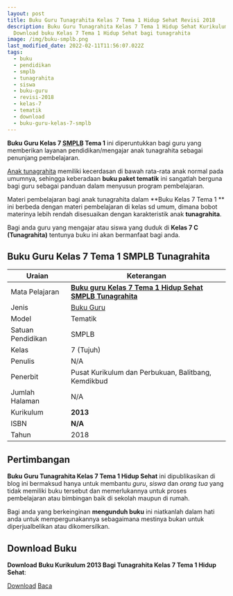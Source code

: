 ```yaml
---
layout: post
title: Buku Guru Tunagrahita Kelas 7 Tema 1 Hidup Sehat Revisi 2018
description: Buku Guru Tunagrahita Kelas 7 Tema 1 Hidup Sehat Kurikulum 2013,
  Download buku Kelas 7 Tema 1 Hidup Sehat bagi tunagrahita
image: /img/buku-smplb.png
last_modified_date: 2022-02-11T11:56:07.022Z
tags:
  - buku
  - pendidikan
  - smplb
  - tunagrahita
  - siswa
  - buku-guru
  - revisi-2018
  - kelas-7
  - tematik
  - download
  - buku-guru-kelas-7-smplb
---
```



**Buku Guru Kelas 7 <abbr title="Sekolah Menengah Pertama Luar Biasa">SMPLB</abbr> Tema 1** ini diperuntukkan bagi guru yang memberikan layanan pendidikan/mengajar anak tunagrahita sebagai penunjang pembelajaran.

[Anak tunagrahita](/teori/tunagrahita "Apa itu Tunagrahita") memiliki kecerdasan di bawah rata-rata anak normal pada umumnya, sehingga keberadaan **buku paket tematik** ini sangatlah berguna bagi guru sebagai panduan dalam menyusun program pembelajaran.

Materi pembelajaran bagi anak tunagrahita dalam **Buku Kelas 7 Tema 1 ** ini berbeda dengan materi pembelajaran di kelas sd umum, dimana bobot materinya lebih rendah disesuaikan dengan karakteristik anak **tunagrahita**.

Bagi anda guru yang mengajar atau siswa yang duduk di **Kelas 7 C (Tunagrahita)** tentunya buku ini akan bermanfaat bagi anda.



## Buku Guru Kelas 7 Tema 1 SMPLB Tunagrahita  

|Uraian|Keterangan|
| --- | --- |
|Mata Pelajaran|<a href="/bse/buku-guru-tunagrahita-kelas-7-tema-1-revisi-2018" title="Buku guru Kelas 7 Tema 1 Hidup Sehat SMPLB Tunagrahita"><strong>Buku guru Kelas 7 Tema 1 Hidup Sehat SMPLB Tunagrahita</strong></a>|
|Jenis|<a href="/bse" title="Buku Guru" target="_blank">Buku Guru</a>|
|Model|Tematik|
|Satuan Pendidikan|SMPLB|
|Kelas|7 (Tujuh)|
|Penulis|N/A|
|Penerbit|Pusat Kurikulum dan Perbukuan, Balitbang, Kemdikbud|
|Jumlah Halaman|N/A|
|Kurikulum|<strong>2013</strong>|
|ISBN|<strong>N/A</strong>|
|Tahun|2018|



## Pertimbangan
**Buku Guru Tunagrahita Kelas 7 Tema 1 Hidup Sehat** ini dipublikasikan di blog ini bermaksud hanya untuk membantu _guru_, _siswa_ dan _orang tua_ yang tidak memiliki buku tersebut dan memerlukannya untuk proses pembelajaran atau bimbingan baik di sekolah maupun di rumah.

Bagi anda yang berkeinginan <b>mengunduh buku</b> ini niatkanlah dalam hati anda untuk mempergunakannya sebagaimana mestinya bukan untuk diperjualbelikan atau dikomersilkan.
 
  
## Download Buku
**Download Buku Kurikulum 2013 Bagi Tunagrahita Kelas 7 Tema 1 Hidup Sehat**:
<p class="center"><a class="button download" href="https://docs.google.com/uc?export=download&id=19yWM6PSjzPS3foyVYJpcvHd853cG__CR" rel="nofollow" target="_blank" title="Download">Download</a>
<a class="button demo open-dialog" href="https://drive.google.com/file/d/19yWM6PSjzPS3foyVYJpcvHd853cG__CR/preview" rel="nofollow" target="_blank" title="Download">Baca</a></p>
